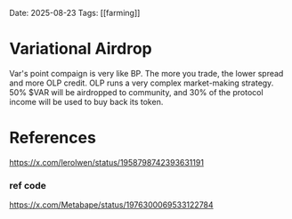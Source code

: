 Date: 2025-08-23
Tags: [[farming]]

# Variational Airdrop

Var's point compaign is very like BP. The more you trade, the lower spread and more OLP credit. OLP runs a very complex market-making strategy.
50% $VAR will be airdropped to community, and 30% of the protocol income will be used to buy back its token.


# References
https://x.com/lerolwen/status/1958798742393631191
### ref code
https://x.com/Metabape/status/1976300069533122784